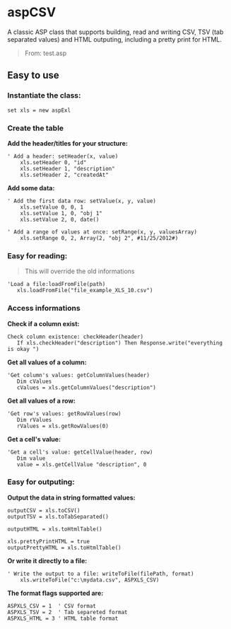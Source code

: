 # aspCSV

A classic ASP class that supports building, read and writing CSV, TSV (tab separated values)
and HTML outputing, including a pretty print for HTML.

> From: test.asp

## Easy to use

### Instantiate the class:

```
set xls = new aspExl
```

### Create the table

**Add the header/titles for your structure:**
	
```
' Add a header: setHeader(x, value)
    xls.setHeader 0, "id"
    xls.setHeader 1, "description"
    xls.setHeader 2, "createdAt"
```
    
**Add some data:**

```
' Add the first data row: setValue(x, y, value)
    xls.setValue 0, 0, 1
    xls.setValue 1, 0, "obj 1"
    xls.setValue 2, 0, date()
    
' Add a range of values at once: setRange(x, y, valuesArray)
    xls.setRange 0, 2, Array(2, "obj 2", #11/25/2012#)

```

### Easy for reading:

> This will override the old informations

```
'Load a file:loadFromFile(path)
   xls.loadFromFile("file_example_XLS_10.csv")
```

### Access informations 

**Check if a column exist:**

```
Check column existence: checkHeader(header)
   If xls.checkHeader("description") Then Response.write("everything is okay ")
```

**Get all values of a column:**

```
'Get column's values: getColumnValues(header)
   Dim cValues
   cValues = xls.getColumnValues("description")
```

**Get all values of a row:**

```
'Get row's values: getRowValues(row)
   Dim rValues
   rValues = xls.getRowValues(0)

```

**Get a cell's value:**

```
'Get a cell's value: getCellValue(header, row)
   Dim value
   value = xls.getCellValue "description", 0
```
 
### Easy for outputing:
	
**Output the data in string formatted values:**
	
```
outputCSV = xls.toCSV()
outputTSV = xls.toTabSeparated()
    
outputHTML = xls.toHtmlTable()
    
xls.prettyPrintHTML = true
outputPrettyHTML = xls.toHtmlTable()
```

**Or write it directly to a file:**

```
' Write the output to a file: writeToFile(filePath, format)
	xls.writeToFile("c:\mydata.csv", ASPXLS_CSV)
```
	
**The format flags supported are:**
	
```
ASPXLS_CSV = 1	' CSV format
ASPXLS_TSV = 2	' Tab separeted format
ASPXLS_HTML = 3	' HTML table format
```

